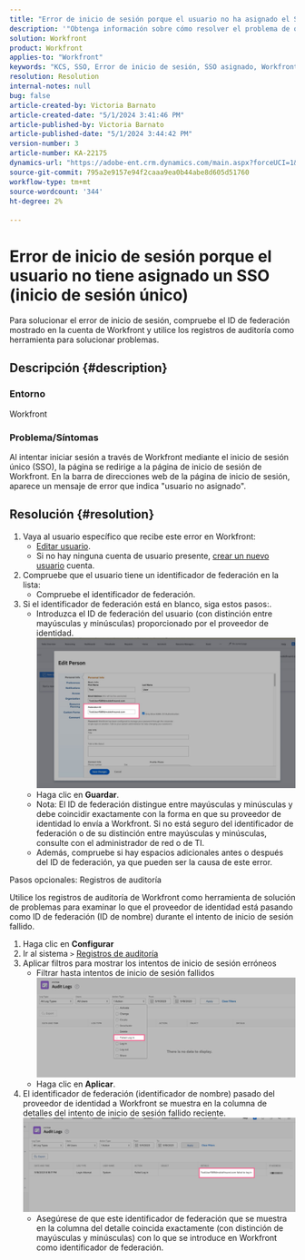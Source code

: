 ```yaml
---
title: "Error de inicio de sesión porque el usuario no ha asignado el SSO (inicio de sesión único)"
description: '"Obtenga información sobre cómo resolver el problema de que, al intentar iniciar sesión a través de Workfront mediante el inicio de sesión único (SSO), se produce un error de usuario no asignado".'
solution: Workfront
product: Workfront
applies-to: "Workfront"
keywords: "KCS, SSO, Error de inicio de sesión, SSO asignado, Workfront"
resolution: Resolution
internal-notes: null
bug: false
article-created-by: Victoria Barnato
article-created-date: "5/1/2024 3:41:46 PM"
article-published-by: Victoria Barnato
article-published-date: "5/1/2024 3:44:42 PM"
version-number: 3
article-number: KA-22175
dynamics-url: "https://adobe-ent.crm.dynamics.com/main.aspx?forceUCI=1&pagetype=entityrecord&etn=knowledgearticle&id=822fef4e-d107-ef11-9f89-000d3a372703"
source-git-commit: 795a2e9157e94f2caaa9ea0b44abe8d605d51760
workflow-type: tm+mt
source-wordcount: '344'
ht-degree: 2%

---
```


# Error de inicio de sesión porque el usuario no tiene asignado un SSO (inicio de sesión único)


Para solucionar el error de inicio de sesión, compruebe el ID de federación mostrado en la cuenta de Workfront y utilice los registros de auditoría como herramienta para solucionar problemas.

## Descripción {#description}


### Entorno

Workfront

### Problema/Síntomas

Al intentar iniciar sesión a través de Workfront mediante el inicio de sesión único (SSO), la página se redirige a la página de inicio de sesión de Workfront. En la barra de direcciones web de la página de inicio de sesión, aparece un mensaje de error que indica &quot;usuario no asignado&quot;.


## Resolución {#resolution}


1. Vaya al usuario específico que recibe este error en Workfront:
   - [Editar usuario](https://experienceleague.adobe.com/docs/workfront/using/administration-and-setup/add-users/create-manage-users/edit-a-users-profile.html?lang=en).
   - Si no hay ninguna cuenta de usuario presente, [crear un nuevo usuario](https://experienceleague.adobe.com/docs/workfront/using/administration-and-setup/add-users/create-manage-users/add-users.html?lang=en) cuenta.
2. Compruebe que el usuario tiene un identificador de federación en la lista:
   - Compruebe el identificador de federación.
3. Si el identificador de federación está en blanco, siga estos pasos:.
   - Introduzca el ID de federación del usuario (con distinción entre mayúsculas y minúsculas) proporcionado por el proveedor de identidad.![](assets/60d91e83-e81c-ee11-8f6e-6045bd006268.png)
   - Haga clic en <b>Guardar</b>.
   - Nota: El ID de federación distingue entre mayúsculas y minúsculas y debe coincidir exactamente con la forma en que su proveedor de identidad lo envía a Workfront. Si no está seguro del identificador de federación o de su distinción entre mayúsculas y minúsculas, consulte con el administrador de red o de TI.
   - Además, compruebe si hay espacios adicionales antes o después del ID de federación, ya que pueden ser la causa de este error.




Pasos opcionales: Registros de auditoría

Utilice los registros de auditoría de Workfront como herramienta de solución de problemas para examinar lo que el proveedor de identidad está pasando como ID de federación (ID de nombre) durante el intento de inicio de sesión fallido.

1. Haga clic en <b>Configurar</b>
2. Ir al sistema `>`  [Registros de auditoría](https://experienceleague.adobe.com/docs/workfront/using/administration-and-setup/add-users/create-manage-users/audit-logs.html?lang=en)
3. Aplicar filtros para mostrar los intentos de inicio de sesión erróneos
   - Filtrar hasta intentos de inicio de sesión fallidos ![](assets/536bf45b-e81c-ee11-8f6e-6045bd006268.png)
   - Haga clic en <b>Aplicar</b>.
4. El identificador de federación (identificador de nombre) pasado del proveedor de identidad a Workfront se muestra en la columna de detalles del intento de inicio de sesión fallido reciente.![](assets/d6dec0af-e81c-ee11-8f6e-6045bd006268.png)
   - Asegúrese de que este identificador de federación que se muestra en la columna del detalle coincida exactamente (con distinción de mayúsculas y minúsculas) con lo que se introduce en Workfront como identificador de federación.
